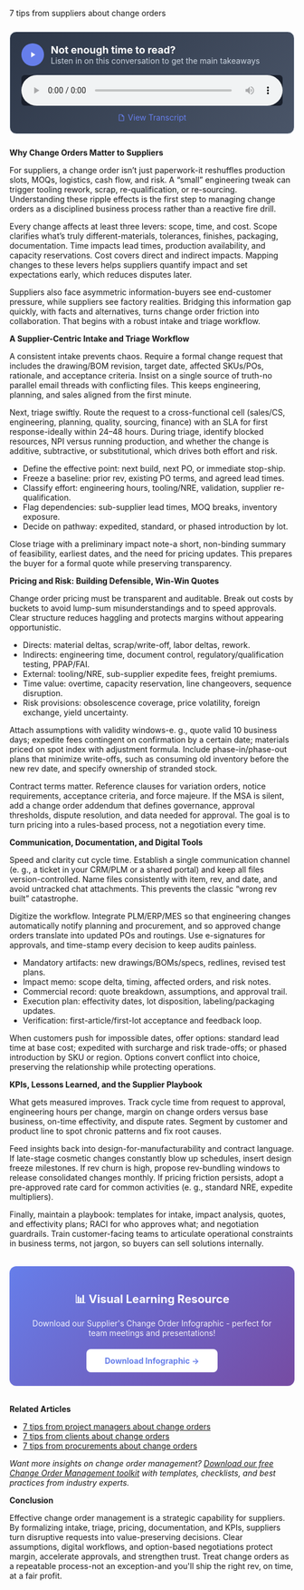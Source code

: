 7 tips from suppliers about change orders


<div style="background: linear-gradient(135deg, #2D3748 0%, #4A5568 100%); padding: 20px; border-radius: 12px; margin: 24px 0; border: 1px solid #E2E8F0;">
  <div style="display: flex; align-items: center; gap: 12px; margin-bottom: 16px;">
    <div style="width: 40px; height: 40px; background: #667eea; border-radius: 50%; display: flex; align-items: center; justify-content: center;">
      <svg width="16" height="16" viewBox="0 0 24 24" fill="white">
        <path d="M8 5v14l11-7z"/>
      </svg>
    </div>
    <div>
      <h3 style="color: white; margin: 0; font-size: 18px; font-weight: bold;">Not enough time to read?</h3>
      <p style="color: #CBD5E0; margin: 0; font-size: 14px;">Listen in on this conversation to get the main takeaways</p>
    </div>
  </div>
  <audio controls style="width: 100%; background: #1A202C; border-radius: 6px;">
    <source src="/podcasts/audio/post-9.wav" type="audio/wav">
    Your browser does not support the audio element.
  </audio>
  <div style="margin-top: 12px; text-align: center;">
    <a href="/podcasts/transcripts/post-9-transcript.txt" 
       style="color: #667eea; text-decoration: none; font-size: 14px; display: inline-flex; align-items: center; gap: 4px;"
       target="_blank">
      <svg width="14" height="14" viewBox="0 0 24 24" fill="currentColor">
        <path d="M14,2H6A2,2 0 0,0 4,4V20A2,2 0 0,0 6,22H18A2,2 0 0,0 20,20V8L14,2M18,20H6V4H13V9H18V20Z"/>
      </svg>
      View Transcript
    </a>
  </div>
</div>

<p><b>Why Change Orders Matter to Suppliers</b></p>

<p>For suppliers, a change order isn’t just paperwork-it reshuffles production slots, MOQs, logistics, cash flow, and risk. A “small” engineering tweak can trigger tooling rework, scrap, re-qualification, or re-sourcing. Understanding these ripple effects is the first step to managing change orders as a disciplined business process rather than a reactive fire drill.</p>

<p>Every change affects at least three levers: scope, time, and cost. Scope clarifies what’s truly different-materials, tolerances, finishes, packaging, documentation. Time impacts lead times, production availability, and capacity reservations. Cost covers direct and indirect impacts. Mapping changes to these levers helps suppliers quantify impact and set expectations early, which reduces disputes later.</p>

<p>Suppliers also face asymmetric information-buyers see end-customer pressure, while suppliers see factory realities. Bridging this information gap quickly, with facts and alternatives, turns change order friction into collaboration. That begins with a robust intake and triage workflow.</p>

<p><b>A Supplier-Centric Intake and Triage Workflow</b></p>

<p>A consistent intake prevents chaos. Require a formal change request that includes the drawing/BOM revision, target date, affected SKUs/POs, rationale, and acceptance criteria. Insist on a single source of truth-no parallel email threads with conflicting files. This keeps engineering, planning, and sales aligned from the first minute.</p>

<p>Next, triage swiftly. Route the request to a cross-functional cell (sales/CS, engineering, planning, quality, sourcing, finance) with an SLA for first response-ideally within 24–48 hours. During triage, identify blocked resources, NPI versus running production, and whether the change is additive, subtractive, or substitutional, which drives both effort and risk.</p>

<ul>
<li>Define the effective point: next build, next PO, or immediate stop-ship.</li>
<li>Freeze a baseline: prior rev, existing PO terms, and agreed lead times.</li>
<li>Classify effort: engineering hours, tooling/NRE, validation, supplier re-qualification.</li>
<li>Flag dependencies: sub-supplier lead times, MOQ breaks, inventory exposure.</li>
<li>Decide on pathway: expedited, standard, or phased introduction by lot.</li>
</ul>

<p>Close triage with a preliminary impact note-a short, non-binding summary of feasibility, earliest dates, and the need for pricing updates. This prepares the buyer for a formal quote while preserving transparency.</p>

<p><b>Pricing and Risk: Building Defensible, Win-Win Quotes</b></p>

<p>Change order pricing must be transparent and auditable. Break out costs by buckets to avoid lump-sum misunderstandings and to speed approvals. Clear structure reduces haggling and protects margins without appearing opportunistic.</p>

<ul>
<li>Directs: material deltas, scrap/write-off, labor deltas, rework.</li>
<li>Indirects: engineering time, document control, regulatory/qualification testing, PPAP/FAI.</li>
<li>External: tooling/NRE, sub-supplier expedite fees, freight premiums.</li>
<li>Time value: overtime, capacity reservation, line changeovers, sequence disruption.</li>
<li>Risk provisions: obsolescence coverage, price volatility, foreign exchange, yield uncertainty.</li>
</ul>

<p>Attach assumptions with validity windows-e. g., quote valid 10 business days; expedite fees contingent on confirmation by a certain date; materials priced on spot index with adjustment formula. Include phase-in/phase-out plans that minimize write-offs, such as consuming old inventory before the new rev date, and specify ownership of stranded stock.</p>

<p>Contract terms matter. Reference clauses for variation orders, notice requirements, acceptance criteria, and force majeure. If the MSA is silent, add a change order addendum that defines governance, approval thresholds, dispute resolution, and data needed for approval. The goal is to turn pricing into a rules-based process, not a negotiation every time.</p>

<p><b>Communication, Documentation, and Digital Tools</b></p>

<p>Speed and clarity cut cycle time. Establish a single communication channel (e. g., a ticket in your CRM/PLM or a shared portal) and keep all files version-controlled. Name files consistently with item, rev, and date, and avoid untracked chat attachments. This prevents the classic “wrong rev built” catastrophe.</p>

<p>Digitize the workflow. Integrate PLM/ERP/MES so that engineering changes automatically notify planning and procurement, and so approved change orders translate into updated POs and routings. Use e-signatures for approvals, and time-stamp every decision to keep audits painless.</p>

<ul>
<li>Mandatory artifacts: new drawings/BOMs/specs, redlines, revised test plans.</li>
<li>Impact memo: scope delta, timing, affected orders, and risk notes.</li>
<li>Commercial record: quote breakdown, assumptions, and approval trail.</li>
<li>Execution plan: effectivity dates, lot disposition, labeling/packaging updates.</li>
<li>Verification: first-article/first-lot acceptance and feedback loop.</li>
</ul>

<p>When customers push for impossible dates, offer options: standard lead time at base cost; expedited with surcharge and risk trade-offs; or phased introduction by SKU or region. Options convert conflict into choice, preserving the relationship while protecting operations.</p>

<p><b>KPIs, Lessons Learned, and the Supplier Playbook</b></p>

<p>What gets measured improves. Track cycle time from request to approval, engineering hours per change, margin on change orders versus base business, on-time effectivity, and dispute rates. Segment by customer and product line to spot chronic patterns and fix root causes.</p>

<p>Feed insights back into design-for-manufacturability and contract language. If late-stage cosmetic changes constantly blow up schedules, insert design freeze milestones. If rev churn is high, propose rev-bundling windows to release consolidated changes monthly. If pricing friction persists, adopt a pre-approved rate card for common activities (e. g., standard NRE, expedite multipliers).</p>

<p>Finally, maintain a playbook: templates for intake, impact analysis, quotes, and effectivity plans; RACI for who approves what; and negotiation guardrails. Train customer-facing teams to articulate operational constraints in business terms, not jargon, so buyers can sell solutions internally.</p>  <div style="background: linear-gradient(135deg, #667eea 0%, #764ba2 100%); padding: 24px; border-radius: 12px; margin: 32px 0; text-align: center;">  <p style="color: white; font-size: 20px; font-weight: bold; margin-bottom: 12px;">📊 Visual Learning Resource</p>  <p style="color: rgba(255,255,255,0.9); margin-bottom: 20px;">Download our Supplier's Change Order Infographic - perfect for team meetings and presentations!</p>  <a href="/resources/infographics#supplier" style="display: inline-block; background: white; color: #667eea; padding: 12px 32px; border-radius: 8px; font-weight: bold; text-decoration: none;">Download Infographic →</a>
</div>
<p><b>Related Articles</b></p>

<ul>
<li><a href="/posts/post-8">7 tips from project managers about change orders</a></li>
<li><a href="/posts/post-10">7 tips from clients about change orders</a></li>
<li><a href="/posts/post-11">7 tips from procurements about change orders</a></li>
</ul>

<p><i>Want more insights on change order management? <a href="/resources">Download our free Change Order Management toolkit</a> with templates, checklists, and best practices from industry experts.</i></p>

<p><b>Conclusion</b></p>

<p>Effective change order management is a strategic capability for suppliers. By formalizing intake, triage, pricing, documentation, and KPIs, suppliers turn disruptive requests into value-preserving decisions. Clear assumptions, digital workflows, and option-based negotiations protect margin, accelerate approvals, and strengthen trust. Treat change orders as a repeatable process-not an exception-and you'll ship the right rev, on time, at a fair profit.</p>